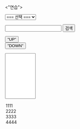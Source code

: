 <"연습">
<html>
<head>
  <meta charset="utf-8">
  <meta name="viewport" content="width=device-width">
  <title>SelectBox Multiple Option Sort</title>
</head>
<body>
<script src="https://choiinh.github.io/Project.github.io/"></script>
<script src="https://choiinh.github.io/Project.github.io/"></script>

<section>
<form><!--셀렉창-->
  <select name="language" >
    <option value="none">=== 선택 ===</option>
    <option value="korean">한국어</option>
    <option value="english">영어</option>
    <option value="chinese">중국어</option>
    <option value="spanish">스페인어</option>
  </select>
</form>
</section>

<section><!--검색창-->
  <form action="https://search.naver.com/search.naver">
    <div class="search">
     <input type="text" name="query" value="">
     <button type="submit">검색</button></div>
  </form>
</section>

<button type="button" id="up">"UP"</button>  
<button type="button" id="down">"DOWN"</button>
  
<select id="test" multiple style="width:100px;height:150px;"><!--버튼창-->
  <option value="1">1111</option>
  <option value="2">2222</option>
  <option value="3">3333</option>
  <option value="4">4444</option>
</select>

<script>
  

  var count = $("#test option").length;
  
  $("#down").click(function() {
    
    $($("#test option:selected").get().reverse()).each(function(i){
      var index = $(this).index() + 1;
      console.log(count + ":" + index);
      if (index < (count - i)) $("#test option:eq(" + index + ")").after(this);
    });
  });
  
  $("#up").click(function() {

    $("#test option:selected").each(function(i){
      var index = $(this).index() - 1;
      console.log(count + ":" + index);
      if (index >= i) $("#test option:eq(" + index + ")").before(this);
    });
  });
</script>
  
</body>
</html>
